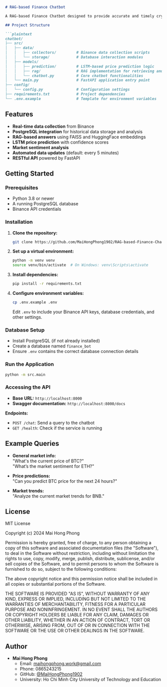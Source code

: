 ```markdown
# RAG-based Finance Chatbot

A RAG-based Finance Chatbot designed to provide accurate and timely cryptocurrency price predictions. By leveraging real-time data, historical analysis, and machine learning, this chatbot delivers informed responses about cryptocurrency markets.

## Project Structure

```plaintext
chatbot/
├── src/
│   ├── data/
│   │   ├── collectors/         # Binance data collection scripts
│   │   └── storage/            # Database interaction modules
│   ├── models/
│   │   ├── prediction/         # LSTM-based price prediction logic
│   │   ├── rag/                # RAG implementation for retrieving and generating answers
│   │   └── chatbot.py          # Core chatbot functionalities
│   └── main.py                 # FastAPI application entry point
├── config/
│   └── config.py               # Configuration settings
├── requirements.txt            # Project dependencies
└── .env.example                # Template for environment variables
```

## Features

- **Real-time data collection** from Binance
- **PostgreSQL integration** for historical data storage and analysis
- **RAG-based answers** using FAISS and HuggingFace embeddings
- **LSTM price prediction** with confidence scores
- **Market sentiment analysis**
- **Automated data updates** (default: every 5 minutes)
- **RESTful API** powered by FastAPI

## Getting Started

### Prerequisites

- Python 3.8 or newer
- A running PostgreSQL database
- Binance API credentials

### Installation

1. **Clone the repository:**
   ```bash
   git clone https://github.com/MaiHongPhong1902/RAG-based-Finance-Chatbot.git
   ```
2. **Set up a virtual environment:**
   ```bash
   python -m venv venv
   source venv/bin/activate  # On Windows: venv\Scripts\activate
   ```
3. **Install dependencies:**
   ```bash
   pip install -r requirements.txt
   ```
4. **Configure environment variables:**
   ```bash
   cp .env.example .env
   ```
   Edit `.env` to include your Binance API keys, database credentials, and other settings.

### Database Setup

- Install PostgreSQL (if not already installed)
- Create a database named `finance_bot`
- Ensure `.env` contains the correct database connection details

### Run the Application

```bash
python -m src.main
```

### Accessing the API

- **Base URL:** `http://localhost:8000`
- **Swagger documentation:** `http://localhost:8000/docs`

**Endpoints:**
- `POST /chat`: Send a query to the chatbot
- `GET /health`: Check if the service is running

## Example Queries

- **General market info:**  
  "What's the current price of BTC?"  
  "What’s the market sentiment for ETH?"
  
- **Price predictions:**  
  "Can you predict BTC price for the next 24 hours?"
  
- **Market trends:**  
  "Analyze the current market trends for BNB."


## License

MIT License

Copyright (c) 2024 Mai Hong Phong

Permission is hereby granted, free of charge, to any person obtaining a copy
of this software and associated documentation files (the "Software"), to deal
in the Software without restriction, including without limitation the rights
to use, copy, modify, merge, publish, distribute, sublicense, and/or sell
copies of the Software, and to permit persons to whom the Software is
furnished to do so, subject to the following conditions:

The above copyright notice and this permission notice shall be included in all
copies or substantial portions of the Software.

THE SOFTWARE IS PROVIDED "AS IS", WITHOUT WARRANTY OF ANY KIND, EXPRESS OR
IMPLIED, INCLUDING BUT NOT LIMITED TO THE WARRANTIES OF MERCHANTABILITY,
FITNESS FOR A PARTICULAR PURPOSE AND NONINFRINGEMENT. IN NO EVENT SHALL THE
AUTHORS OR COPYRIGHT HOLDERS BE LIABLE FOR ANY CLAIM, DAMAGES OR OTHER
LIABILITY, WHETHER IN AN ACTION OF CONTRACT, TORT OR OTHERWISE, ARISING FROM,
OUT OF OR IN CONNECTION WITH THE SOFTWARE OR THE USE OR OTHER DEALINGS IN THE
SOFTWARE.

## Author

- **Mai Hong Phong**
  - Email: maihongphong.work@gmail.com
  - Phone: 0865243215
  - GitHub: [@MaiHongPhong1902](https://github.com/MaiHongPhong1902)
  - University: Ho Chi Minh City University of Technology and Education

